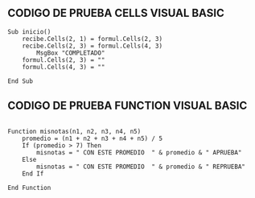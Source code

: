 ## CODIGO DE PRUEBA CELLS VISUAL BASIC

```
Sub inicio()
    recibe.Cells(2, 1) = formul.Cells(2, 3)
    recibe.Cells(2, 3) = formul.Cells(4, 3)
        MsgBox "COMPLETADO"
    formul.Cells(2, 3) = ""
    formul.Cells(4, 3) = ""
    
End Sub
```


## CODIGO DE PRUEBA FUNCTION VISUAL BASIC

```

Function misnotas(n1, n2, n3, n4, n5)
    promedio = (n1 + n2 + n3 + n4 + n5) / 5
    If (promedio > 7) Then
        misnotas = " CON ESTE PROMEDIO  " & promedio & " APRUEBA"
    Else
        misnotas = " CON ESTE PROMEDIO  " & promedio & " REPRUEBA"
    End If

End Function


```
